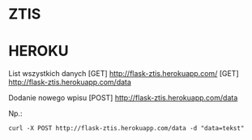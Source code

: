 # ZTIS

# HEROKU
List wszystkich danych
[GET] http://flask-ztis.herokuapp.com/
[GET] http://flask-ztis.herokuapp.com/data

Dodanie nowego wpisu
[POST] http://flask-ztis.herokuapp.com/data

Np.:
```
curl -X POST http://flask-ztis.herokuapp.com/data -d "data=tekst"
```
